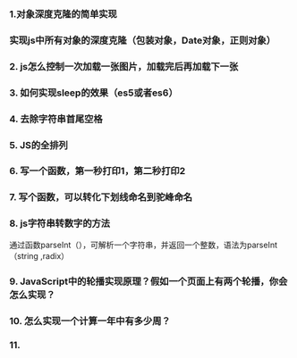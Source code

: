 ### 1.对象深度克隆的简单实现
### 实现js中所有对象的深度克隆（包装对象，Date对象，正则对象） 
### 2. js怎么控制一次加载一张图片，加载完后再加载下一张
### 3. 如何实现sleep的效果（es5或者es6）
### 4. 去除字符串首尾空格  
### 5. JS的全排列 
### 6. 写一个函数，第一秒打印1，第二秒打印2 
### 7. 写个函数，可以转化下划线命名到驼峰命名 
### 8. js字符串转数字的方法
通过函数parseInt（），可解析一个字符串，并返回一个整数，语法为parseInt（string ,radix）
### 9. JavaScript中的轮播实现原理？假如一个页面上有两个轮播，你会怎么实现？ 
### 10. 怎么实现一个计算一年中有多少周？
### 11. 